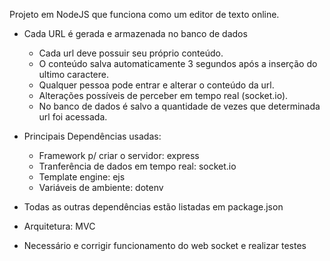 Projeto em NodeJS que funciona como um editor de texto online.
- Cada URL é gerada e armazenada no banco de dados
  - Cada url deve possuir seu próprio conteúdo.
  - O conteúdo salva automaticamente 3 segundos após a inserção do ultimo caractere.
  - Qualquer pessoa pode entrar e alterar o conteúdo da url.
  - Alterações possíveis de perceber em tempo real (socket.io).
  - No banco de dados é salvo a quantidade de vezes que determinada url foi acessada.

- Principais Dependências usadas:
  * Framework p/ criar o servidor: express
  * Tranferência de dados em tempo real: socket.io
  * Template engine: ejs
  * Variáveis de ambiente: dotenv

- Todas as outras dependências estão listadas em package.json

- Arquitetura: MVC

- Necessário e corrigir funcionamento do web socket e realizar testes
